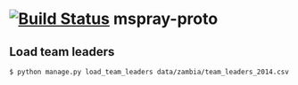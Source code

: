 [![Build Status](http://drone.codekcid.com/github.com/onaio/mspray/status.svg?branch=master)](http://drone.codekcid.com/github.com/onaio/mspray)
mspray-proto
============


Load team leaders
----------------

    $ python manage.py load_team_leaders data/zambia/team_leaders_2014.csv

